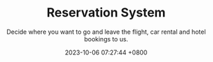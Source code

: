 ---
layout: post
title:  "Reservation System"
subtitle: Decide where you want to go and leave the flight, car rental and hotel bookings to us.
date:   2023-10-06 07:27:44 +0800
image: reservation.jpg
categories: jekyll update
alternative_url: https://cmclellen.github.io/reservation/
---